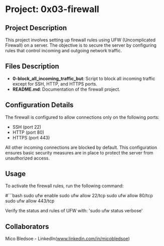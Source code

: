 # Project: 0x03-firewall

## Project Description
This project involves setting up firewall rules using UFW (Uncomplicated Firewall) on a server. The objective is to secure the server by configuring rules that control incoming and outgoing network traffic.

## Files Description

- **0-block_all_incoming_traffic_but**: Script to block all incoming traffic except for SSH, HTTP, and HTTPS ports.
- **README.md**: Documentation of the firewall project.

## Configuration Details

The firewall is configured to allow connections only on the following ports:
- SSH (port 22)
- HTTP (port 80)
- HTTPS (port 443)

All other incoming connections are blocked by default. This configuration ensures basic security measures are in place to protect the server from unauthorized access.

## Usage

To activate the firewall rules, run the following command:

#```bash
sudo ufw enable
sudo ufw allow 22/tcp
sudo ufw allow 80/tcp
sudo ufw allow 443/tcp

Verify the status and rules of UFW with:
'sudo ufw status verbose'

## Collaborators
Mico Bledsoe - LinkedIn(www.linkedin.com/in/micobledsoe)
